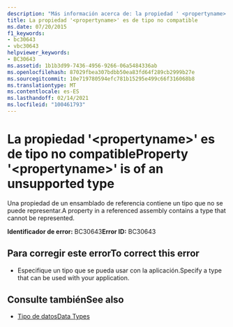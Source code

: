 ```yaml
---
description: "Más información acerca de: la propiedad ' <propertyname> ' es de un tipo no admitido"
title: La propiedad '<propertyname>' es de tipo no compatible
ms.date: 07/20/2015
f1_keywords:
- bc30643
- vbc30643
helpviewer_keywords:
- BC30643
ms.assetid: 1b1b3d99-7436-4956-9266-06a5484336ab
ms.openlocfilehash: 87029fbea307bdbb50ea83fd64f289cb2999b27e
ms.sourcegitcommit: 10e719780594efc781b15295e499c66f316068b8
ms.translationtype: MT
ms.contentlocale: es-ES
ms.lasthandoff: 02/14/2021
ms.locfileid: "100461793"
---
```

# <a name="property-propertyname-is-of-an-unsupported-type"></a><span data-ttu-id="95434-103">La propiedad '\<propertyname>' es de tipo no compatible</span><span class="sxs-lookup"><span data-stu-id="95434-103">Property '\<propertyname>' is of an unsupported type</span></span>

<span data-ttu-id="95434-104">Una propiedad de un ensamblado de referencia contiene un tipo que no se puede representar.</span><span class="sxs-lookup"><span data-stu-id="95434-104">A property in a referenced assembly contains a type that cannot be represented.</span></span>  
  
 <span data-ttu-id="95434-105">**Identificador de error:** BC30643</span><span class="sxs-lookup"><span data-stu-id="95434-105">**Error ID:** BC30643</span></span>  
  
## <a name="to-correct-this-error"></a><span data-ttu-id="95434-106">Para corregir este error</span><span class="sxs-lookup"><span data-stu-id="95434-106">To correct this error</span></span>  
  
- <span data-ttu-id="95434-107">Especifique un tipo que se pueda usar con la aplicación.</span><span class="sxs-lookup"><span data-stu-id="95434-107">Specify a type that can be used with your application.</span></span>  
  
## <a name="see-also"></a><span data-ttu-id="95434-108">Consulte también</span><span class="sxs-lookup"><span data-stu-id="95434-108">See also</span></span>

- [<span data-ttu-id="95434-109">Tipo de datos</span><span class="sxs-lookup"><span data-stu-id="95434-109">Data Types</span></span>](../programming-guide/language-features/data-types/index.md)
